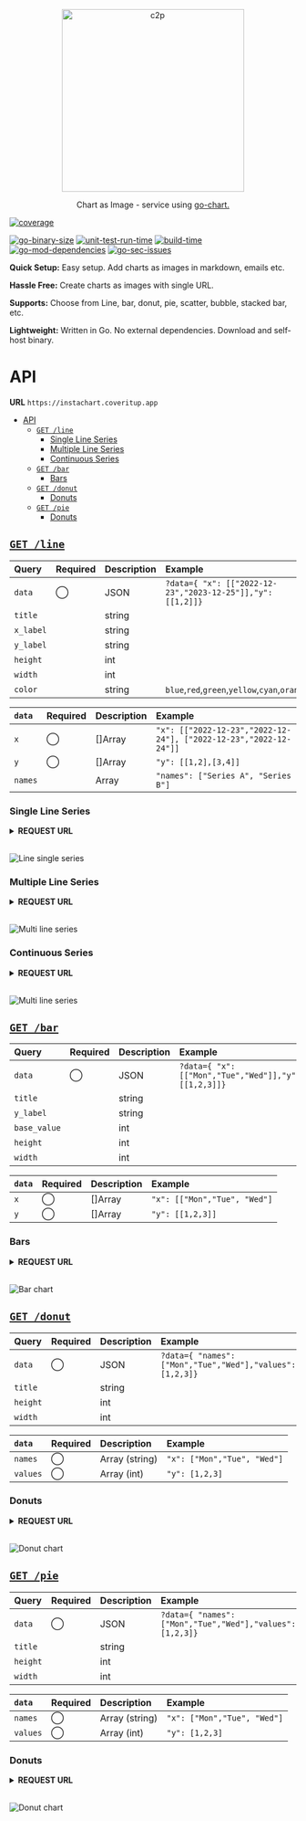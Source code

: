 <p align="center">
  <a href="https://github.com/kevincobain2000/instachart">
    <img alt="c2p" src="https://imgur.com/HC5FB7O.png" width="320">
  </a>
</p>
<p align="center">
  Chart as Image - service using <a href="https://github.com/wcharczuk/go-chart" target="_blank">go-chart.</a>
</p>

[![coverage](https://coveritup.app/embed/kevincobain2000/instachart?branch=master&type=coverage)](https://coveritup.app/kevincobain2000/instachart)

[![go-binary-size](https://coveritup.app/embed/kevincobain2000/instachart?branch=master&type=go-binary-size&color=pink)](https://coveritup.app/kevincobain2000/instachart)
[![unit-test-run-time](https://coveritup.app/embed/kevincobain2000/instachart?branch=master&type=unit-test-run-time)](https://coveritup.app/kevincobain2000/instachart)
[![build-time](https://coveritup.app/embed/kevincobain2000/instachart?branch=master&type=build-time&color=lightblue)](https://coveritup.app/kevincobain2000/instachart)
[![go-mod-dependencies](https://coveritup.app/embed/kevincobain2000/instachart?branch=master&type=go-mod-dependencies&color=indigo)](https://coveritup.app/kevincobain2000/instachart)
[![go-sec-issues](https://coveritup.app/embed/kevincobain2000/instachart?branch=master&type=go-sec-issues&color=green)](https://coveritup.app/kevincobain2000/instachart)

**Quick Setup:** Easy setup. Add charts as images in markdown, emails etc.

**Hassle Free:** Create charts as images with single URL.

**Supports:** Choose from Line, bar, donut, pie, scatter, bubble, stacked bar, etc.

**Lightweight:** Written in Go. No external dependencies. Download and self-host binary.


# API

**URL** `https://instachart.coveritup.app`

- [API](#api)
  - [`GET /line`](#get-line)
    - [Single Line Series](#single-line-series)
    - [Multiple Line Series](#multiple-line-series)
    - [Continuous Series](#continuous-series)
  - [`GET /bar`](#get-bar)
    - [Bars](#bars)
  - [`GET /donut`](#get-donut)
    - [Donuts](#donuts)
  - [`GET /pie`](#get-pie)
    - [Donuts](#donuts-1)


## [`GET /line`](https://instachart.coveritup.app/line?title=Single+Line+series&x_label=dates&y_label=amount&data={%20%22x%22:%20[[%222022-12-23%22,%222022-12-24%22,%222023-12-25%22]],%20%22y%22:%20[[1,2,3]]%20})

| Query     | Required | Description | Example                                                    |
| :-------- | :------- | :---------- | :--------------------------------------------------------- |
| `data`    | ◯        | JSON        | `?data={ "x": [["2022-12-23","2023-12-25"]],"y": [[1,2]]}` |
| `title`   |          | string      |                                                            |
| `x_label` |          | string      |                                                            |
| `y_label` |          | string      |                                                            |
| `height`  |          | int         |                                                            |
| `width`   |          | int         |                                                            |
| `color`   |          | string      | `blue`,`red`,`green`,`yellow`,`cyan`,`orange`              |


| `data`  | Required | Description | Example                                                           |
| :------ | :------- | :---------- | :---------------------------------------------------------------- |
| `x`     | ◯        | []Array     | `"x": [["2022-12-23","2022-12-24"], ["2022-12-23","2022-12-24"]]` |
| `y`     | ◯        | []Array     | `"y": [[1,2],[3,4]]`                                              |
| `names` |          | Array       | `"names": ["Series A", "Series B"]`                               |

### Single Line Series

<details>
 <summary><b>REQUEST URL</b></summary>

```sh
https://instachart.coveritup.app/line?title=Single+Line+Series&x_label=dates&y_label=amount&data={
    "x": [["2022-12-23","2022-12-24","2023-12-25"]],
    "y": [[1,2,3]]
}
```
</details>

<br>

![Line single series](https://instachart.coveritup.app/line?title=Single+Line+Series&x_label=dates&y_label=amount&data={%20%22x%22:%20[[%222022-12-23%22,%222022-12-24%22,%222023-12-25%22]],%20%22y%22:%20[[1,2,3]],%20%22names%22:%20[%22Series%20A%22]%20})

### Multiple Line Series

<details>
 <summary><b>REQUEST URL</b></summary>

```sh
https://instachart.coveritup.app/line?title=Multi+Line+Series&x_label=dates&y_label=amount&data={
    "x": [["2022-12-23","2022-12-24","2023-12-25"], ["2022-12-23","2022-12-28","2023-12-30"]],
    "y": [[1,2,3], [1,5,10]],
    "names": ["Series A", "Series B"]
}
```
</details>

<br>

![Multi line series](https://instachart.coveritup.app/line?title=Multi+Line+Series&x_label=dates&y_label=amount&data={%20%22x%22:%20[[%222022-12-23%22,%222022-12-24%22,%222023-12-25%22],%20[%222022-12-23%22,%222022-12-28%22,%222023-12-30%22]],%20%22y%22:%20[[1,2,3],%20[1,5,10]],%20%22names%22:%20[%22Series%20A%22,%20%22Series%20B%22]%20})


### Continuous Series

<details>
 <summary><b>REQUEST URL</b></summary>

```sh
https://instachart.coveritup.app/line?title=Continuous+Series&x_label=No+of+people&y_label=amount&data={
    "x": [["10","20","30"], ["10","20","30"], ["10","20","30"]],
    "y": [[1,2,3], [10,20,30], [6,3,9]],
    "names": ["Series A", "Series B", "Series C"]
}
```

</details>

<br>

![Multi line series](https://instachart.coveritup.app/line?title=Continuous+Series&x_label=No+of+people&y_label=amount&data={%20"x":%20[["10","20","30"],%20["10","20","30"],%20["10","20","30"]],%20"y":%20[[1,2,3],%20[10,20,30],%20[6,3,9]]%20})



## [`GET /bar`](https://instachart.coveritup.app/bar?title=Bar+Chart&y_label=Sleeping+hours&data={%20%22x%22:%20[%22Monday%22,%20%22Friday%22,%20%22Sunday%22],%20%22y%22:%20[8,%202%20,14]%20})



| Query        | Required | Description | Example                                              |
| :----------- | :------- | :---------- | :--------------------------------------------------- |
| `data`       | ◯        | JSON        | `?data={ "x": [["Mon","Tue","Wed"]],"y": [[1,2,3]]}` |
| `title`      |          | string      |                                                      |
| `y_label`    |          | string      |                                                      |
| `base_value` |          | int         |                                                      |
| `height`     |          | int         |                                                      |
| `width`      |          | int         |                                                      |


| `data` | Required | Description | Example                      |
| :----- | :------- | :---------- | :--------------------------- |
| `x`    | ◯        | []Array     | `"x": [["Mon","Tue", "Wed"]` |
| `y`    | ◯        | []Array     | `"y": [[1,2,3]]`             |


### Bars

<details>
 <summary><b>REQUEST URL</b></summary>

```sh
https://instachart.coveritup.app/bar?title=Bar+Chart&y_label=Sleeping+hours&data={
    "x": ["Monday", "Friday", "Sunday"],
    "y": [8, 2 ,14]
}
```

</details>

<br>

![Bar chart](https://instachart.coveritup.app/bar?title=Bar+Chart&y_label=Sleeping+hours&data={%20%22x%22:%20[%22Mon%22,%20%22Tue%22,%20%22Wed%22,%20%22Thu%22,%20%22Fri%22,%20%22Sat%22,%20%22Sunday%22],%20%22y%22:%20[2,%203,%206%20,14,%2020,%2021,%2040]%20})

## [`GET /donut`](https://instachart.coveritup.app/donut?title=Donut+Chart&data={%20"names":%20["Monday",%20"Friday",%20"Saturday",%20"Sunday"],%20"values":%20[4,%206%20,7,%209]%20})


| Query    | Required | Description | Example                                                   |
| :------- | :------- | :---------- | :-------------------------------------------------------- |
| `data`   | ◯        | JSON        | `?data={ "names": ["Mon","Tue","Wed"],"values": [1,2,3]}` |
| `title`  |          | string      |                                                           |
| `height` |          | int         |                                                           |
| `width`  |          | int         |                                                           |


| `data`   | Required | Description    | Example                     |
| :------- | :------- | :------------- | :-------------------------- |
| `names`  | ◯        | Array (string) | `"x": ["Mon","Tue", "Wed"]` |
| `values` | ◯        | Array (int)    | `"y": [1,2,3]`              |


### Donuts

<details>
 <summary><b>REQUEST URL</b></summary>

```sh
https://instachart.coveritup.app/donut?title=Donut+Chart&data={
    "names": ["Monday", "Friday", "Saturday", "Sunday"],
    "values": [4, 6 ,7, 9]
}
```

</details>

<br>

![Donut chart](https://instachart.coveritup.app/donut?title=Donut+Chart&width=512&height=512&data={%20"names":%20["Monday",%20"Friday",%20"Saturday",%20"Sunday"],%20"values":%20[4,%206%20,7,%209]%20})


## [`GET /pie`](https://instachart.coveritup.app/pie?title=Pie+Chart&data={%20"names":%20["Monday",%20"Friday",%20"Saturday",%20"Sunday"],%20"values":%20[4,%206%20,7,%209]%20})


| Query    | Required | Description | Example                                                   |
| :------- | :------- | :---------- | :-------------------------------------------------------- |
| `data`   | ◯        | JSON        | `?data={ "names": ["Mon","Tue","Wed"],"values": [1,2,3]}` |
| `title`  |          | string      |                                                           |
| `height` |          | int         |                                                           |
| `width`  |          | int         |                                                           |


| `data`   | Required | Description    | Example                     |
| :------- | :------- | :------------- | :-------------------------- |
| `names`  | ◯        | Array (string) | `"x": ["Mon","Tue", "Wed"]` |
| `values` | ◯        | Array (int)    | `"y": [1,2,3]`              |


### Donuts

<details>
 <summary><b>REQUEST URL</b></summary>

```sh
https://instachart.coveritup.app/pie?title=Pie+Chart&data={
    "names": ["Monday", "Friday", "Saturday", "Sunday"],
    "values": [4, 6 ,7, 9]
}
```

</details>

<br>

![Donut chart](https://instachart.coveritup.app/pie?title=Pie+Chart&width=512&height=512&data={%20"names":%20["Monday",%20"Friday",%20"Saturday",%20"Sunday"],%20"values":%20[4,%206%20,7,%209]%20})

